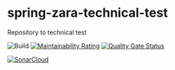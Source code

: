 # spring-zara-technical-test
Repository to technical test

![Build](https://github.com/cmlozanos/spring-zara-technical-test/workflows/Build/badge.svg)
[![Maintainability Rating](https://sonarcloud.io/api/project_badges/measure?project=cmlozanos_spring-zara-technical-test&metric=sqale_rating)](https://sonarcloud.io/dashboard?id=cmlozanos_spring-zara-technical-test)
[![Quality Gate Status](https://sonarcloud.io/api/project_badges/measure?project=cmlozanos_spring-zara-technical-test&metric=alert_status)](https://sonarcloud.io/dashboard?id=cmlozanos_spring-zara-technical-test)


[![SonarCloud](https://sonarcloud.io/images/project_badges/sonarcloud-white.svg)](https://sonarcloud.io/dashboard?id=cmlozanos_spring-zara-technical-test)
